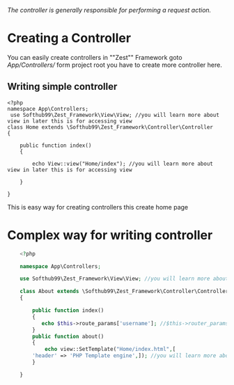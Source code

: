 _The controller is generally responsible for performing a request action._
# Creating a Controller
You can easily create controllers in ""Zest"" Framework goto _App/Controllers/_ form project root you have to create more controller here.
## Writing simple controller
	<?php
	namespace App\Controllers;
     use Softhub99\Zest_Framework\View\View; //you will learn more about view in later this is for accessing view
	class Home extends \Softhub99\Zest_Framework\Controller\Controller
	{

	    public function index()
	    {

	        echo View::view("Home/index"); //you will learn more about view in later this is for accessing view

	    }

	}

This is easy way for creating controllers this create home page

# Complex way for writing controller

```PHP
	<?php

	namespace App\Controllers;

	use Softhub99\Zest_Framework\View\View; //you will learn more about view in later this is for accessing view

	class About extends \Softhub99\Zest_Framework\Controller\Controller
	{

	    public function index()
	    {
	       echo $this->route_params['username']; //$this->router_params use for accessing paramter begin passed for more information see https://github.com/Softhub99/Zest/wiki/Routing#router-with-complex-parameter
	    }
	    public function about()
	    {
	        echo view::SetTemplate("Home/index.html",[
	    'header' => 'PHP Template engine',]); //you will learn more about view/template engine in later this is for accessing view
	    }

	}
```
